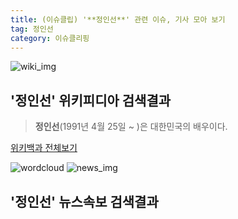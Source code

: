 ```yaml
---
title: (이슈클립) '**정인선**' 관련 이슈, 기사 모아 보기
tag: 정인선
category: 이슈클리핑
---
```

![wiki_img](https://user-images.githubusercontent.com/42597476/44503234-41136a80-a6d0-11e8-9071-6fc6418eafe4.png)
## **'**정인선**'** 위키피디아 검색결과
>**정인선**(1991년 4월 25일 ~ )은 대한민국의 배우이다.

<a href="https://ko.wikipedia.org/wiki/정인선" target="_blank">위키백과 전체보기</a>

![wordcloud](https://s3.ap-northeast-2.amazonaws.com/lyrics101-wordcloud/2018-09-27-1538060105.png)
![news_img](https://user-images.githubusercontent.com/42597476/44507050-1206f400-a6e4-11e8-8d98-7ffbfebb353f.png)
## **'**정인선**'** 뉴스속보 검색결과

